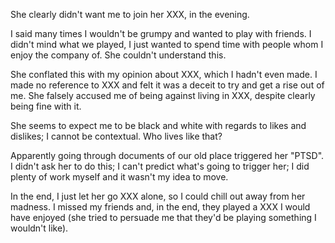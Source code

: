 She clearly didn't want me to join her XXX, in the evening.

I said many times I wouldn't be grumpy and wanted to play with friends.
I didn't mind what we played, I just wanted to spend time with people
whom I enjoy the company of. She couldn't understand this.

She conflated this with my opinion about XXX, which I hadn't even made.
I made no reference to XXX and felt it was a deceit to try and get a
rise out of me. She falsely accused me of being against living in XXX,
despite clearly being fine with it.

She seems to expect me to be black and white with regards to likes and
dislikes; I cannot be contextual. Who lives like that?

Apparently going through documents of our old place triggered her
"PTSD". I didn't ask her to do this; I can't predict what's going to
trigger her; I did plenty of work myself and it wasn't my idea to move.

In the end, I just let her go XXX alone, so I could chill out away from
her madness. I missed my friends and, in the end, they played a XXX I
would have enjoyed (she tried to persuade me that they'd be playing
something I wouldn't like).
